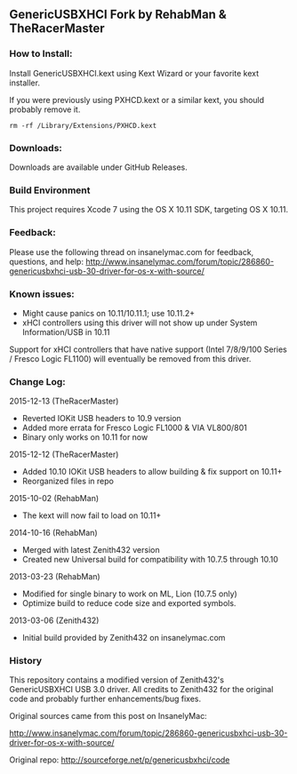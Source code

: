 ## GenericUSBXHCI Fork by RehabMan & TheRacerMaster

### How to Install:

Install GenericUSBXHCI.kext using Kext Wizard or your favorite kext installer.

If you were previously using PXHCD.kext or a similar kext, you should probably remove it.
```
rm -rf /Library/Extensions/PXHCD.kext
```

### Downloads:

Downloads are available under GitHub Releases.

### Build Environment

This project requires Xcode 7 using the OS X 10.11 SDK, targeting OS X 10.11.

### Feedback:

Please use the following thread on insanelymac.com for feedback, questions, and help:
http://www.insanelymac.com/forum/topic/286860-genericusbxhci-usb-30-driver-for-os-x-with-source/

### Known issues:

- Might cause panics on 10.11/10.11.1; use 10.11.2+
- xHCI controllers using this driver will not show up under System Information/USB in 10.11

Support for xHCI controllers that have native support (Intel 7/8/9/100 Series / Fresco Logic FL1100) will eventually be removed from this driver.

### Change Log:

2015-12-13 (TheRacerMaster)

- Reverted IOKit USB headers to 10.9 version
- Added more errata for Fresco Logic FL1000 & VIA VL800/801
- Binary only works on 10.11 for now

2015-12-12 (TheRacerMaster)

- Added 10.10 IOKit USB headers to allow building & fix support on 10.11+
- Reorganized files in repo

2015-10-02 (RehabMan)

- The kext will now fail to load on 10.11+

2014-10-16 (RehabMan)

- Merged with latest Zenith432 version
- Created new Universal build for compatibility with 10.7.5 through 10.10

2013-03-23 (RehabMan)

- Modified for single binary to work on ML, Lion (10.7.5 only)
- Optimize build to reduce code size and exported symbols.

2013-03-06 (Zenith432)

- Initial build provided by Zenith432 on insanelymac.com

### History

This repository contains a modified version of Zenith432's GenericUSBXHCI USB 3.0 driver. All credits to Zenith432 for the original code and probably further enhancements/bug fixes.

Original sources came from this post on InsanelyMac:

http://www.insanelymac.com/forum/topic/286860-genericusbxhci-usb-30-driver-for-os-x-with-source/

Original repo:
http://sourceforge.net/p/genericusbxhci/code
